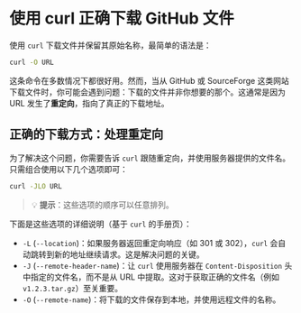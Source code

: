 # 使用 curl 正确下载 GitHub 文件

使用 `curl` 下载文件并保留其原始名称，最简单的语法是：
```bash
curl -O URL
```
这条命令在多数情况下都很好用。然而，当从 GitHub 或 SourceForge 这类网站下载文件时，你可能会遇到问题：下载的文件并非你想要的那个。这通常是因为 URL 发生了**重定向**，指向了真正的下载地址。

## 正确的下载方式：处理重定向

为了解决这个问题，你需要告诉 `curl` 跟随重定向，并使用服务器提供的文件名。只需组合使用以下几个选项即可：
```bash
curl -JLO URL
```
> 💡 **提示**：这些选项的顺序可以任意排列。

下面是这些选项的详细说明（基于 `curl` 的手册页）：
*   `-L` (`--location`)：如果服务器返回重定向响应（如 301 或 302），`curl` 会自动跳转到新的地址继续请求。这是解决问题的关键。
*   `-J` (`--remote-header-name`)：让 `curl` 使用服务器在 `Content-Disposition` 头中指定的文件名，而不是从 URL 中提取。这对于获取正确的文件名（例如 `v1.2.3.tar.gz`）至关重要。
*   `-O` (`--remote-name`)：将下载的文件保存到本地，并使用远程文件的名称。